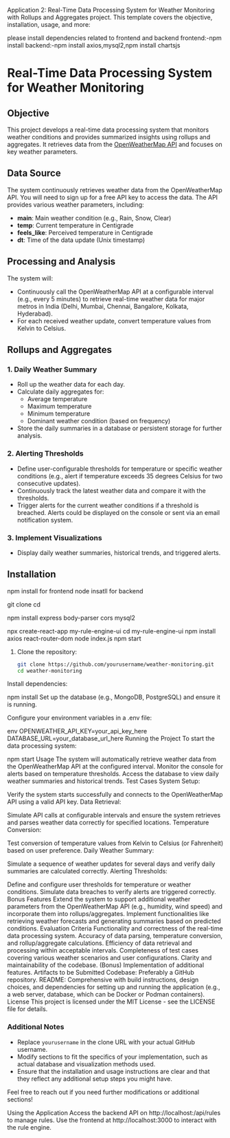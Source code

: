 Application 2: Real-Time Data Processing System for Weather Monitoring with Rollups and Aggregates project. This template covers the objective, installation, usage, and more:

please install dependencies related to frontend and backend
frontend:-npm install
backend:-npm install axios,mysql2,npm install chartsjs 
# Real-Time Data Processing System for Weather Monitoring

## Objective

This project develops a real-time data processing system that monitors weather conditions and provides summarized insights using rollups and aggregates. It retrieves data from the [OpenWeatherMap API](https://openweathermap.org/) and focuses on key weather parameters.

## Data Source

The system continuously retrieves weather data from the OpenWeatherMap API. You will need to sign up for a free API key to access the data. The API provides various weather parameters, including:

- **main**: Main weather condition (e.g., Rain, Snow, Clear)
- **temp**: Current temperature in Centigrade
- **feels_like**: Perceived temperature in Centigrade
- **dt**: Time of the data update (Unix timestamp)

## Processing and Analysis

The system will:

- Continuously call the OpenWeatherMap API at a configurable interval (e.g., every 5 minutes) to retrieve real-time weather data for major metros in India (Delhi, Mumbai, Chennai, Bangalore, Kolkata, Hyderabad).
- For each received weather update, convert temperature values from Kelvin to Celsius.

## Rollups and Aggregates

### 1. Daily Weather Summary
- Roll up the weather data for each day.
- Calculate daily aggregates for:
  - Average temperature
  - Maximum temperature
  - Minimum temperature
  - Dominant weather condition (based on frequency)
- Store the daily summaries in a database or persistent storage for further analysis.

### 2. Alerting Thresholds
- Define user-configurable thresholds for temperature or specific weather conditions (e.g., alert if temperature exceeds 35 degrees Celsius for two consecutive updates).
- Continuously track the latest weather data and compare it with the thresholds.
- Trigger alerts for the current weather conditions if a threshold is breached. Alerts could be displayed on the console or sent via an email notification system.

### 3. Implement Visualizations
- Display daily weather summaries, historical trends, and triggered alerts.

## Installation
  npm install for frontend
  node insatll for backend


  git clone <your-github-repo-url>
cd <your-repo-directory>

npm install express body-parser cors mysql2

npx create-react-app my-rule-engine-ui
cd my-rule-engine-ui
npm install axios react-router-dom
node index.js
npm start

1. Clone the repository:
   ```bash
   git clone https://github.com/yourusername/weather-monitoring.git
   cd weather-monitoring
Install dependencies:


npm install
Set up the database (e.g., MongoDB, PostgreSQL) and ensure it is running.

Configure your environment variables in a .env file:

env
OPENWEATHER_API_KEY=your_api_key_here
DATABASE_URL=your_database_url_here
Running the Project
To start the data processing system:


npm start
Usage
The system will automatically retrieve weather data from the OpenWeatherMap API at the configured interval.
Monitor the console for alerts based on temperature thresholds.
Access the database to view daily weather summaries and historical trends.
Test Cases
System Setup:

Verify the system starts successfully and connects to the OpenWeatherMap API using a valid API key.
Data Retrieval:

Simulate API calls at configurable intervals and ensure the system retrieves and parses weather data correctly for specified locations.
Temperature Conversion:

Test conversion of temperature values from Kelvin to Celsius (or Fahrenheit) based on user preference.
Daily Weather Summary:

Simulate a sequence of weather updates for several days and verify daily summaries are calculated correctly.
Alerting Thresholds:

Define and configure user thresholds for temperature or weather conditions. Simulate data breaches to verify alerts are triggered correctly.
Bonus Features
Extend the system to support additional weather parameters from the OpenWeatherMap API (e.g., humidity, wind speed) and incorporate them into rollups/aggregates.
Implement functionalities like retrieving weather forecasts and generating summaries based on predicted conditions.
Evaluation Criteria
Functionality and correctness of the real-time data processing system.
Accuracy of data parsing, temperature conversion, and rollup/aggregate calculations.
Efficiency of data retrieval and processing within acceptable intervals.
Completeness of test cases covering various weather scenarios and user configurations.
Clarity and maintainability of the codebase.
(Bonus) Implementation of additional features.
Artifacts to be Submitted
Codebase: Preferably a GitHub repository.
README: Comprehensive with build instructions, design choices, and dependencies for setting up and running the application (e.g., a web server, database, which can be Docker or Podman containers).
License
This project is licensed under the MIT License - see the LICENSE file for details.


### Additional Notes
- Replace `yourusername` in the clone URL with your actual GitHub username.
- Modify sections to fit the specifics of your implementation, such as actual database and visualization methods used.
- Ensure that the installation and usage instructions are clear and that they reflect any additional setup steps you might have.

Feel free to reach out if you need further modifications or additional sections!


Using the Application
Access the backend API on http://localhost:<backend-port>/api/rules to manage rules.
Use the frontend at http://localhost:3000 to interact with the rule engine.







